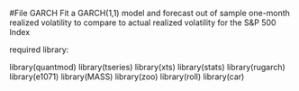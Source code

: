 #File GARCH
Fit a GARCH(1,1) model and forecast out of sample one-month realized volatility to compare to actual realized volatility
for the S&P 500 Index

required library:

library(quantmod)
library(tseries)
library(xts)
library(stats)
library(rugarch)
library(e1071)
library(MASS)
library(zoo)
library(roll)
library(car)
